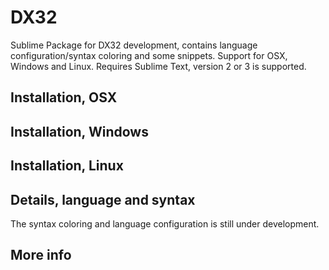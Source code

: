 DX32
===========================
Sublime Package for DX32 development, contains language configuration/syntax coloring and some snippets. Support for OSX, Windows and Linux.
Requires Sublime Text, version 2 or 3 is supported.

Installation, OSX
-----------------

Installation, Windows
---------------------

Installation, Linux
-------------------

Details, language and syntax
----------------------------
The syntax coloring and language configuration is still under development. 

More info
---------
